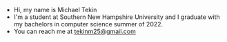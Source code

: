 - Hi, my name is Michael Tekin
- I'm a student at Southern New Hampshire University and I graduate with my bachelors in computer science summer of 2022.
- You can reach me at tekinm25@gmail.com

<!---
tekinm25/tekinm25 is a ✨ special ✨ repository because its `README.md` (this file) appears on your GitHub profile.
You can click the Preview link to take a look at your changes.
--->

